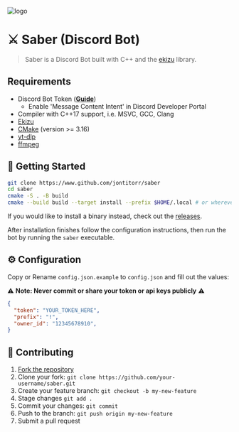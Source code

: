 ![logo](https://repository-images.githubusercontent.com/713756230/2e83893d-9aea-43c6-a0b7-3ed4f40da182)

# ⚔️ Saber (Discord Bot)

> Saber is a Discord Bot built with C++ and the [ekizu](https://github.com/jontitorr/ekizu) library.

## Requirements

- Discord Bot Token (**[Guide](https://jontitorr.github.io/ekizu/creating-a-bot-token/)**)
  - Enable 'Message Content Intent' in Discord Developer Portal
- Compiler with C++17 support, i.e. MSVC, GCC, Clang
- [Ekizu](https://github.com/jontitorr/ekizu)
- [CMake](https://cmake.org/) (version >= 3.16)
- [yt-dlp](https://github.com/yt-dlp/yt-dlp)
- [ffmpeg](https://ffmpeg.org/)

## 🚀 Getting Started

```sh
git clone https://www.github.com/jontitorr/saber
cd saber
cmake -S . -B build
cmake --build build --target install --prefix $HOME/.local # or wherever you want
```

If you would like to install a binary instead, check out the [releases](https://github.com/jontitorr/saber/releases).

After installation finishes follow the configuration instructions, then run the bot by running the `saber` executable.

## ⚙️ Configuration

Copy or Rename `config.json.example` to `config.json` and fill out the values:

⚠️ **Note: Never commit or share your token or api keys publicly** ⚠️

```json
{
  "token": "YOUR_TOKEN_HERE",
  "prefix": "!",
  "owner_id": "12345678910",
}
```

## 🤝 Contributing

1. [Fork the repository](https://github.com/jontitorr/saber/fork)
2. Clone your fork: `git clone https://github.com/your-username/saber.git`
3. Create your feature branch: `git checkout -b my-new-feature`
4. Stage changes `git add .`
5. Commit your changes: `git commit`
6. Push to the branch: `git push origin my-new-feature`
7. Submit a pull request
